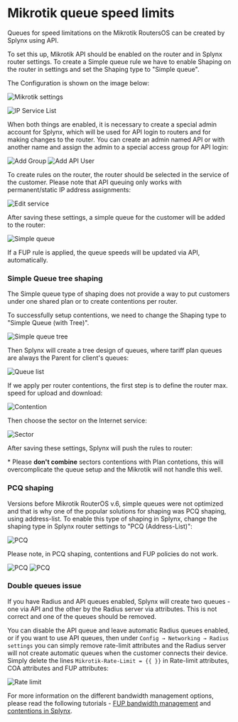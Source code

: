Mikrotik queue speed limits
==========

Queues for speed limitations on the Mikrotik RoutersOS can be created by Splynx using API.

To set this up, Mikrotik API should be enabled on the router and in Splynx router settings. To create a Simple queue rule we have to enable Shaping on the router in settings and set the Shaping type to "Simple queue".

The Configuration is shown on the image below:

![Mikrotik settings](static_IP_API.png)

![IP Service List](ipsrv_list.png)


When both things are enabled, it is necessary to create a special admin account for Splynx, which will be used for API login to routers and for making changes to the router. You can create an admin named API or with another name and assign the admin to a special access group for API login:

![Add Group](group.png)
![Add API User](user.png)

To create rules on the router, the router should be selected in the service of the customer. Please note that API queuing only works with permanent/static IP address assignments:

![Edit service](edit_service.png)

After saving these settings, a simple queue for the customer will be added to the router:

![Simple queue](simple_queue.png)


If a FUP rule is applied, the queue speeds will be updated via API, automatically.


### Simple Queue tree shaping

The Simple queue type of shaping does not provide a way to put customers under one shared plan or to create contentions per router.

To successfully setup contentions, we need to change the Shaping type to "Simple Queue (with Tree)".

![Simple queue tree](simple_queue_tree.png)

Then Splynx will create a tree design of queues, where tariff plan queues are always the Parent for client's queues:

![Queue list](simple_queue_mt.png)


If we apply per router contentions, the first step is to define the router max. speed for upload and download:

![Contention](simple_contention.png)


Then choose the sector on the Internet service:

![Sector](sector.png)

After saving these settings, Splynx will push the rules to router:

\* Please **don't combine** sectors contentions with Plan contetions, this will overcomplicate the queue setup and the Mikrotik will not handle this well.



### PCQ shaping

Versions before Mikrotik RouterOS v.6, simple queues were not optimized and that is why one of the popular solutions for shaping was PCQ shaping, using address-list. To enable this type of shaping in Splynx, change the shaping type in Splynx router settings to "PCQ (Address-List)":

![PCQ](pcq.png)


Please note, in PCQ shaping, contentions and FUP policies do not work.

![PCQ](PCQ_1.png)
![PCQ](PCQ_2.png)


### Double queues issue

If you have Radius and API queues enabled, Splynx will create two queues - one via API and the other by the Radius server via attributes. This is not correct and one of the queues should be removed.

You can disable the API queue and leave automatic Radius queues enabled, or if you want to use API queues, then under `Config → Networking → Radius settings` you can simply remove rate-limit attributes and the Radius server will not create automatic queues when the customer connects their device. Simply delete the lines `Mikrotik-Rate-Limit = {{ }}` in Rate-limit attributes, COA attributes and FUP attributes:

![Rate limit](remove_ratelimit.png)


For more information on the different bandwidth management options, please read the following tutorials - [FUP bandwidth management](networking/fup/fup.md) and [contentions in Splynx](networking/contentions/contentions.md).
